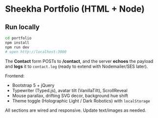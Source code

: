 # Sheekha Portfolio (HTML + Node)

## Run locally
```bash
cd portfolio
npm install
npm run dev
# open http://localhost:3000
```

The **Contact** form POSTs to **/contact**, and the server **echoes** the payload and
**logs** it to `contact.log` (ready to extend with Nodemailer/SES later).

Frontend:
- Bootstrap 5 + jQuery
- Typewriter (Typed.js), avatar tilt (VanillaTilt), ScrollReveal
- Mouse parallax, drifting SVG decor, background hue shift
- Theme toggle (Holographic Light / Dark Robotics) with `localStorage`

All sections are wired and responsive. Update text/images as needed.
